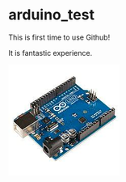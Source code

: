 # arduino_test

This is first time to use Github!

It is fantastic experience.


![arduino](https://github.com/wingii/arduino_test/blob/master/image/arduino.jpg)
